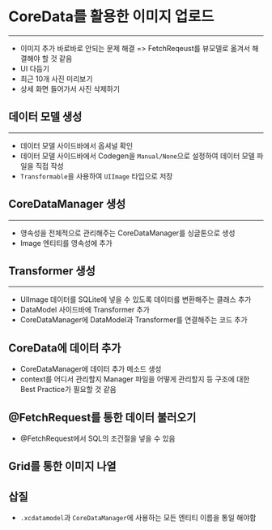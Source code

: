 # CoreData를 활용한 이미지 업로드
---
- 이미지 추가 바로바로 안되는 문제 해결 => FetchReqeust를 뷰모델로 옮겨서 해결해야 할 것 같음
- UI 다듬기
- 최근 10개 사진 미리보기
- 상세 화면 들어가서 사진 삭제하기

## 데이터 모델 생성
---
- 데이터 모델 사이드바에서 옵셔널 확인
- 데이터 모델 사이드바에서 Codegen을 `Manual/None`으로 설정하여 데이터 모델 파일을 직접 작성
- `Transformable`을 사용하여 `UIImage` 타입으로 저장


## CoreDataManager 생성
---
- 영속성을 전체적으로 관리해주는 CoreDataManager를 싱글톤으로 생성
- Image 엔티티를 영속성에 추가

## Transformer 생성
---
- UIImage 데이터를 SQLite에 넣을 수 있도록 데이터를 변환해주는 클래스 추가
- DataModel 사이드바에 Transformer 추가
- CoreDataManager에 DataModel과 Transformer를 연결해주는 코드 추가

## CoreData에 데이터 추가
- CoreDataManager에 데이터 추가 메소드 생성
- context를 어디서 관리할지 Manager 파일을 어떻게 관리할지 등 구조에 대한 Best Practice가 필요할 것 같음

## @FetchRequest를 통한 데이터 불러오기
- @FetchRequest에서 SQL의 조건절을 넣을 수 있음

## Grid를 통한 이미지 나열

## 삽질
- `.xcdatamodel`과 `CoreDataManager`에 사용하는 모든 엔티티 이름을 통일 해야함





